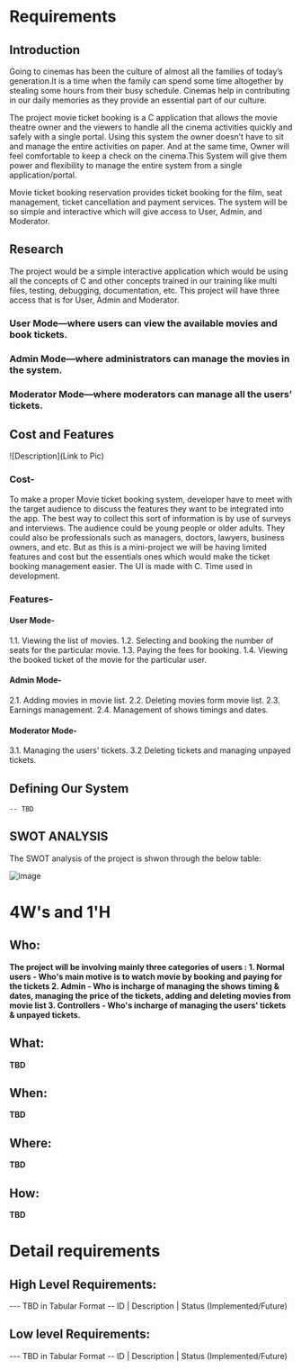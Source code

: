 # Requirements
## Introduction
 Going to cinemas has been the culture of almost all the families of today’s generation.It is a time when the family can spend some time altogether by stealing some hours from their busy schedule. Cinemas help in contributing in our daily memories as they provide an essential part of our culture.
 
 The project movie ticket booking is a C application that allows the movie theatre owner and the viewers to handle all the cinema activities quickly and safely with a single portal. Using this system the owner doesn’t have to sit and manage the entire activities on paper. And at the same time, Owner will feel comfortable to keep a check on the cinema.This System will give them power and flexibility to manage the entire system from a single application/portal.

Movie ticket booking reservation provides ticket booking for the film, seat management, ticket cancellation and payment services. The system will be so simple and interactive which will give access to User, Admin, and Moderator.


## Research

The project would be a simple interactive application which would be using all the concepts of C and other concepts trained in our training like multi files, testing, debugging, documentation, etc. 
This project will have three access that is for User, Admin and Moderator. 
### User Mode—where users can view the available movies and book tickets.
### Admin Mode—where administrators can manage the movies in the system.
### Moderator Mode—where moderators can manage all the users’ tickets.

## Cost and Features
![Description](Link to Pic)
### Cost-
To make a proper Movie ticket booking system, developer have to meet with the target audience to discuss the features they want to be integrated into the app. The best way to collect this sort of information is by use of surveys and interviews. The audience could be young people or older adults. They could also be professionals such as managers, doctors, lawyers, business owners, and etc. But as this is a mini-project we will be having limited features and cost but the essentials ones which would make the ticket booking management easier.
The UI is made with C. 
Time used in development.

### Features-
#### User Mode-
1.1. Viewing the list of movies.
1.2. Selecting and booking the number of seats for the particular movie.
1.3. Paying the fees for booking.
1.4. Viewing the booked ticket of the movie for the particular user.

#### Admin Mode-
2.1. Adding movies in movie list.
2.2. Deleting movies form movie list.
2.3. Earnings management.
2.4. Management of shows timings and dates.


#### Moderator Mode-
3.1. Managing the users' tickets.
3.2 Deleting tickets and managing unpayed tickets.

## Defining Our System
    -- TBD
## SWOT ANALYSIS
The SWOT analysis of the project is shwon through the below table:

![image](https://user-images.githubusercontent.com/63411688/114213946-50c74680-9981-11eb-9267-5ebbff47cf2b.png)


# 4W&#39;s and 1&#39;H

## Who:

**The project will be involving mainly three categories of users :
     1. Normal users - Who's main motive is to watch movie by booking and paying for the tickets
     2. Admin - Who is incharge of managing the shows timing & dates, managing the price of the tickets, adding and deleting movies from movie list
     3. Controllers - Who's incharge of managing the users' tickets & unpayed tickets.**

## What:

**TBD**

## When:

**TBD**

## Where:

**TBD**

## How:

**TBD**

# Detail requirements
## High Level Requirements:
--- TBD in Tabular Format 
-- ID | Description | Status (Implemented/Future)


##  Low level Requirements:
--- TBD in Tabular Format 
-- ID | Description | Status (Implemented/Future)
